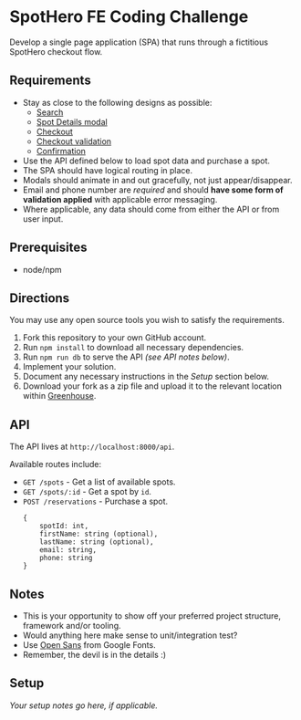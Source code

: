 # SpotHero FE Coding Challenge
Develop a single page application (SPA) that runs through a fictitious SpotHero checkout flow.

## Requirements
* Stay as close to the following designs as possible:
    * [Search](./screens/search.jpg)
    * [Spot Details modal](./screens/search-modal.jpg)
    * [Checkout](./screens/checkout.jpg)
    * [Checkout validation](./screens/checkout-errors.jpg)
    * [Confirmation](./screens/confirmation.jpg)
* Use the API defined below to load spot data and purchase a spot.
* The SPA should have logical routing in place.
* Modals should animate in and out gracefully, not just appear/disappear.
* Email and phone number are *required* and should **have some form of validation applied** with applicable error messaging.
* Where applicable, any data should come from either the API or from user input.

## Prerequisites
* node/npm

## Directions
You may use any open source tools you wish to satisfy the requirements.

1. Fork this repository to your own GitHub account.
1. Run `npm install` to download all necessary dependencies.
1. Run `npm run db` to serve the API *(see API notes below)*.
1. Implement your solution.
1. Document any necessary instructions in the *Setup* section below.
1. Download your fork as a zip file and upload it to the relevant location within [Greenhouse](http://greenhouse.io).

## API
The API lives at `http://localhost:8000/api`.

Available routes include:
* `GET /spots` - Get a list of available spots.
* `GET /spots/:id` - Get a spot by `id`.
* `POST /reservations` - Purchase a spot.
    ```
    {
        spotId: int,
        firstName: string (optional),
        lastName: string (optional),
        email: string,
        phone: string
    }
    ```

## Notes
* This is your opportunity to show off your preferred project structure, framework and/or tooling.
* Would anything here make sense to unit/integration test?
* Use [Open Sans](https://fonts.google.com/specimen/Open+Sans) from Google Fonts.
* Remember, the devil is in the details :)

## Setup
*Your setup notes go here, if applicable.*
